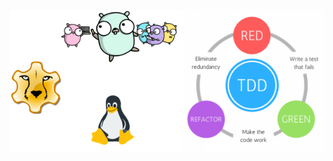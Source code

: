 <p align="center">
  <img src="https://github.com/jcbritobr/jcbritobr/blob/master/github.png">
</p>
